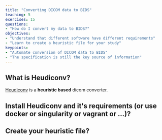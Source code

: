 ```yaml
---
title: "Converting DICOM data to BIDS"
teaching: 5
exercises: 15
questions:
- "How do I convert my data to BIDS?"
objectives:
- "Understand that different software have different requirements"
- "Learn to create a heuristic file for your study"
keypoints:
- "Automate conversion of DICOM data to BIDS"
- "The specification is still the key source of information"
---
```


## What is Heudiconv?
[Heudiconv](https://github.com/nipy/heudiconv) is a **heuristic based** dicom converter.

## Install Heudiconv and it's requirements (or use docker or singularity or vagrant or ...)?

## Create your heuristic file?
